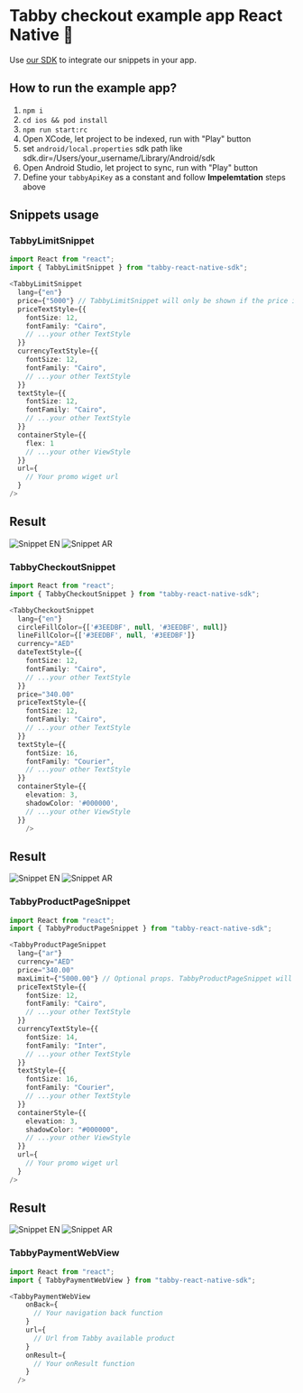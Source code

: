 # Tabby checkout example app React Native 📱

Use [our SDK](https://www.npmjs.com/package/tabby-react-native-sdk) to integrate our snippets in your app.

## How to run the example app?

1. `npm i`
2. `cd ios && pod install`
3. `npm run start:rc`
4. Open XCode, let project to be indexed, run with "Play" button
5. set `android/local.properties` sdk path like sdk.dir=/Users/your_username/Library/Android/sdk
6. Open Android Studio, let project to sync, run with "Play" button
7. Define your `tabbyApiKey` as a constant and follow **Impelemtation** steps above

## Snippets usage

### TabbyLimitSnippet

```typescript jsx
import React from "react";
import { TabbyLimitSnippet } from "tabby-react-native-sdk";

<TabbyLimitSnippet
  lang={"en"}
  price={"5000"} // TabbyLimitSnippet will only be shown if the price is over 5000
  priceTextStyle={{
    fontSize: 12,
    fontFamily: "Cairo",
    // ...your other TextStyle
  }}
  currencyTextStyle={{
    fontSize: 12,
    fontFamily: "Cairo",
    // ...your other TextStyle
  }}
  textStyle={{
    fontSize: 12,
    fontFamily: "Cairo",
    // ...your other TextStyle
  }}
  containerStyle={{
    flex: 1
    // ...your other ViewStyle
  }}
  url={
    // Your promo wiget url
  }
/>
```

## Result

![Snippet EN](./docs/TabbyLimitSnippet_EN.gif)
![Snippet AR](./docs/TabbyLimitSnippet_AR.gif)

### TabbyCheckoutSnippet

```typescript jsx
import React from "react";
import { TabbyCheckoutSnippet } from "tabby-react-native-sdk";

<TabbyCheckoutSnippet
  lang={"en"}
  circleFillColor={['#3EEDBF', null, '#3EEDBF', null]}
  lineFillColor={['#3EEDBF', null, '#3EEDBF']}
  currency="AED"
  dateTextStyle={{
    fontSize: 12,
    fontFamily: "Cairo",
    // ...your other TextStyle
  }}
  price="340.00"
  priceTextStyle={{
    fontSize: 12,
    fontFamily: "Cairo",
    // ...your other TextStyle
  }}
  textStyle={{
    fontSize: 16,
    fontFamily: "Courier",
    // ...your other TextStyle
  }}
  containerStyle={{
    elevation: 3,
    shadowColor: '#000000',
    // ...your other ViewStyle
  }}
    />
```

## Result

![Snippet EN](./docs/TabbyCheckoutSnippet_EN.png)
![Snippet AR](./docs/TabbyCheckoutSnippet_AR.png)

### TabbyProductPageSnippet

```typescript jsx
import React from "react";
import { TabbyProductPageSnippet } from "tabby-react-native-sdk";

<TabbyProductPageSnippet
  lang={"ar"}
  currency="AED"
  price="340.00"
  maxLimit={"5000.00"} // Optional props. TabbyProductPageSnippet will be hidden if the maxLimit is less than price. 
  priceTextStyle={{
    fontSize: 12,
    fontFamily: "Cairo",
    // ...your other TextStyle
  }}
  currencyTextStyle={{
    fontSize: 14,
    fontFamily: "Inter",
    // ...your other TextStyle
  }}
  textStyle={{
    fontSize: 16,
    fontFamily: "Courier",
    // ...your other TextStyle
  }}
  containerStyle={{
    elevation: 3,
    shadowColor: "#000000",
    // ...your other ViewStyle
  }}
  url={
    // Your promo wiget url
  }
/>
```

## Result

![Snippet EN](./docs/TabbyProductPageSnippet_EN.gif)
![Snippet AR](./docs/TabbyProductPageSnippet_AR.gif)

### TabbyPaymentWebView

```typescript jsx
import React from "react";
import { TabbyPaymentWebView } from "tabby-react-native-sdk";

<TabbyPaymentWebView 
    onBack={
      // Your navigation back function
    }
    url={
      // Url from Tabby available product
    }
    onResult={
      // Your onResult function
    } 
  />
```
